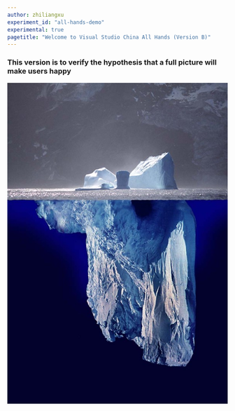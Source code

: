 ```yaml
---
author: zhiliangxu
experiment_id: "all-hands-demo"
experimental: true
pagetitle: "Welcome to Visual Studio China All Hands (Version B)"
---
```


### This version is to verify the hypothesis that a full picture will make users happy
   ![](./iceberg.experimental.jpg)